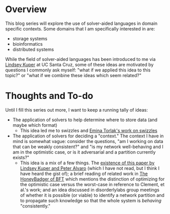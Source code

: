 # Overview
This blog series will explore the use of solver-aided languages in domain specific
contexts. Some domains that I am specifically interested in are:

* storage systems
* bioinformatics
* distributed systems

While the field of solver-aided languages has been introduced to me via [Lindsey Kuper][blog-lkuper]
at UC Santa Cruz, some of these ideas are motivated by questions I commonly ask myself: "what if we
applied this idea to this topic?" or "what if we combine these ideas which seem related?"

# Thoughts and To-do
Until I fill this series out more, I want to keep a running tally of ideas:

* The application of solvers to help determine where to store data (and maybe which format)
    * This idea led me to swizzles and [Emina Torlak's work on swizzles][paper-swizzle-inventor]
* The application of solvers for deciding a "context." The context I have in mind is somewhat vague:
  consider the questions, "am I working on data that can be weakly consistent?" and "is my network
  well-behaving and I am in the optimistic case, or is it adversarial and a partition currently
  exists?"
    * This idea is a mix of a few things. The [existence of this paper by Lindsey Kuper and Peter Alvaro][paper-ds-solvers]
      (which I have not read, but I think I have heard the gist of); a brief reading of related work
      in [The HoneyBadger of BFT][paper-honeybadgerbft] which mentions the distinction of optimizing
      for the optimistic case versus the worst-case in reference to Clement, et al.'s work; and an
      idea discussed in disorderlylabs group meetings of whether it is possible (or viable) to identify
      a network partition and to propagate such knowledge so that the whole system is _behaving_ "consistently."

<!-- resources -->
[blog-lkuper]:            http://composition.al/about/

[paper-swizzle-inventor]: https://homes.cs.washington.edu/~emina/doc/swizzle.asplos19.pdf
[paper-ds-solvers]:       https://pdfs.semanticscholar.org/fc05/79ace8ae7c73bd9ac479dd42d8635039abd1.pdf
[paper-honeybadgerbft]:   https://eprint.iacr.org/2016/199.pdf
